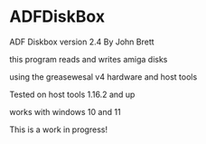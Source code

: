 # ADFDiskBox

ADF Diskbox version 2.4 By John Brett

this program reads and writes amiga disks

using the greasewesal v4 hardware and host tools

Tested on host tools 1.16.2 and up

works with windows 10 and 11

This is a work in progress!
